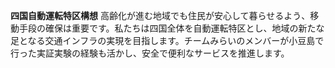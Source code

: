 **四国自動運転特区構想**
高齢化が進む地域でも住民が安心して暮らせるよう、移動手段の確保は重要です。私たちは四国全体を自動運転特区とし、地域の新たな足となる交通インフラの実現を目指します。チームみらいのメンバーが小豆島で行った実証実験の経験も活かし、安全で便利なサービスを推進します。